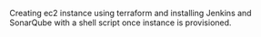 Creating ec2 instance using terraform and installing Jenkins and SonarQube with a shell script once instance is provisioned.
